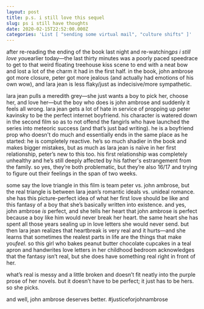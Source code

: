```yaml
---
layout: post
title: p.s. i still love this sequel
slug: ps i still have thoughts
date: 2020-02-15T22:52:00.000Z
categories: 'List [ "sending some virtual mail", "culture shifts" ]'
---
```

after re-reading the ending of the book last night and re-watching*ps i still love you*earlier today—the last thirty minutes was a poorly paced speedrace to get to that weird floating treehouse kiss scene to end with a neat bow and lost a lot of the charm it had in the first half. in the book, john ambrose got more closure, peter got more jealous (and actually had emotions of his own wow), and lara jean is less flaky/just as indecisive/more sympathetic.

lara jean pulls a meredith grey—she just wants a boy to pick her, choose her, and love her—but the boy who does is john ambrose and suddenly it feels all wrong. lara jean gets a lot of hate in service of propping up peter kavinsky to be the perfect internet boyfriend. his character is watered down in the second film so as to not offend the fangirls who have launched the series into meteoric success (and that’s just bad writing). he is a boyfriend prop who doesn't do much and essentially ends in the same place as he started: he is completely reactive. he’s so much shadier in the book and makes bigger mistakes, but as much as lara jean is naïve in her first relationship, peter’s new to this too. his first relationship was completely unhealthy and he’s still deeply affected by his father's estrangement from the family. so yes, they’re both problematic, but they’re also 16/17 and trying to figure out their feelings in the span of two weeks.

some say the love triangle in this film is team peter vs. john ambrose, but the real triangle is between lara jean’s romantic ideals vs. unideal romance. she has this picture-perfect idea of what her first love should be like and this fantasy of a boy that she’s basically written into existence. and yes, john ambrose *is* perfect, and she tells her heart that john ambrose is perfect because a boy like him would never break her heart. the same heart she has spent all those years sealing up in love letters she would never send. but then lara jean realizes that heartbreak is very real and it hurts—and she learns that sometimes the realest parts in life are the things that make you*feel*. so this girl who bakes peanut butter chocolate cupcakes in a teal apron and handwrites love letters in her childhood bedroom acknowledges that the fantasy isn’t real, but she does have something real right in front of her.

what’s real is messy and a little broken and doesn’t fit neatly into the purple prose of her novels. but it doesn’t have to be perfect; it just has to be hers. so she picks.

and well, john ambrose deserves better. #justiceforjohnambrose